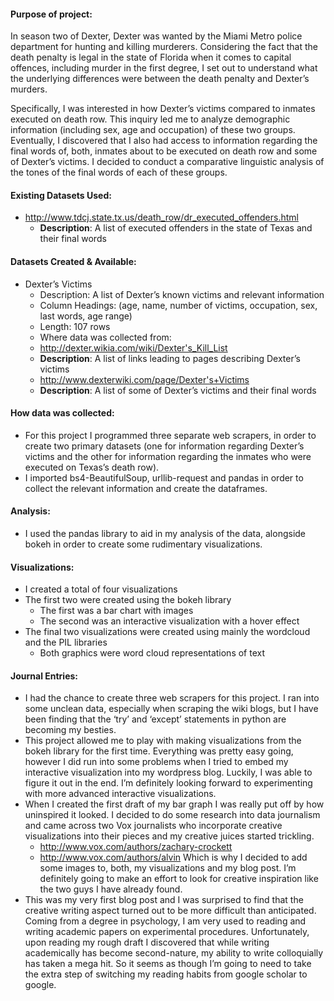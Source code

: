 #### Purpose of project:

In season two of Dexter, Dexter was wanted by the Miami Metro police department for hunting and killing murderers.  Considering the fact that the death penalty is legal in the state of Florida when it comes to capital offences, including murder in the first degree, I set out to understand what the underlying differences were between the death penalty and Dexter’s murders.

Specifically, I was interested in how Dexter’s victims compared to inmates executed on death row.  This inquiry led me to analyze demographic information (including sex, age and occupation) of these two groups.  Eventually, I discovered that I also had access to information regarding the final words of, both, inmates about to be executed on death row and some of Dexter’s victims.  I decided to conduct a comparative linguistic analysis of the tones of the final words of each of these groups.

#### Existing Datasets Used:
* http://www.tdcj.state.tx.us/death_row/dr_executed_offenders.html 
  * __Description__: A list of executed offenders in the state of Texas and their final words

#### Datasets Created & Available:
* Dexter’s Victims
  * Description: A list of Dexter’s known victims and relevant information
  * Column Headings: (age, name, number of victims, occupation, sex, last words, age range)
  * Length: 107 rows
  * Where data was collected from:
   * http://dexter.wikia.com/wiki/Dexter's_Kill_List 
    * __Description__: A list of links leading to pages describing Dexter’s victims
   * http://www.dexterwiki.com/page/Dexter's+Victims 
    * __Description__: A list of some of Dexter’s victims and their final words

#### How data was collected:
* For this project I programmed three separate web scrapers, in order to create two primary datasets (one for information regarding Dexter’s victims and the other for information regarding the inmates who were executed on Texas’s death row).
* I imported bs4-BeautifulSoup, urllib-request and pandas in order to collect the relevant information and create the dataframes.

#### Analysis:
* I used the pandas library to aid in my analysis of the data, alongside bokeh in order to create some rudimentary visualizations.

#### Visualizations:
* I created a total of four visualizations 
* The first two were created using the bokeh library
  * The first was a bar chart with images
  * The second was an interactive visualization with a hover effect
* The final two visualizations were created using mainly the wordcloud and the PIL libraries
  * Both graphics were word cloud representations of text

#### Journal Entries:
* I had the chance to create three web scrapers for this project.  I ran into some unclean data, especially when scraping the wiki blogs, but I have been finding that the ‘try’ and ‘except’ statements in python are becoming my besties.
* This project allowed me to play with making visualizations from the bokeh library for the first time.  Everything was pretty easy going, however I did run into some problems when I tried to embed my interactive visualization into my wordpress blog.  Luckily, I was able to figure it out in the end.  I’m definitely looking forward to experimenting with more advanced interactive visualizations.
* When I created the first draft of my bar graph I was really put off by how uninspired it looked.  I decided to do some research into data journalism and came across two Vox journalists who incorporate creative visualizations into their pieces and my creative juices started trickling.
  * http://www.vox.com/authors/zachary-crockett
  * http://www.vox.com/authors/alvin
   Which is why I decided to add some images to, both, my visualizations and my blog post.  I’m definitely going to make an effort to look for creative inspiration like the two guys I have already found.
* This was my very first blog post and I was surprised to find that the creative writing aspect turned out to be more difficult than anticipated.  Coming from a degree in psychology, I am very used to reading and writing academic papers on experimental procedures.  Unfortunately, upon reading my rough draft I discovered that while writing academically has become second-nature, my ability to write colloquially has taken a mega hit.  So it seems as though I’m going to need to take the extra step of switching my reading habits from google scholar to google. 
